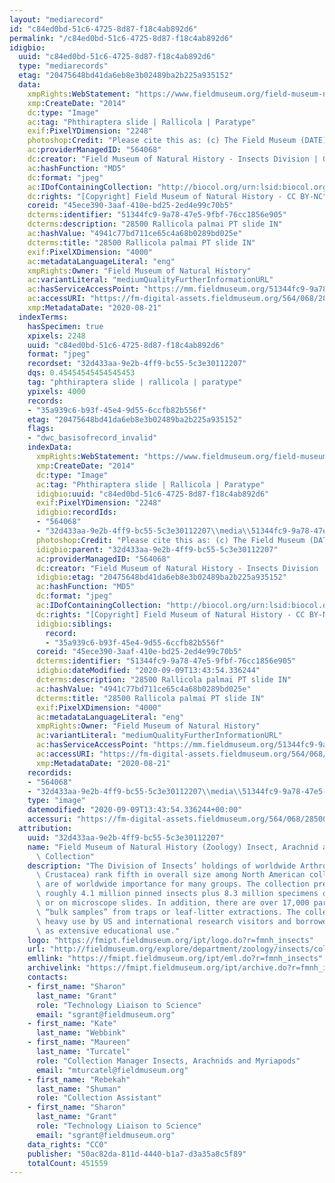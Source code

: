 ```yaml
---
layout: "mediarecord"
id: "c84ed0bd-51c6-4725-8d87-f18c4ab892d6"
permalink: "/c84ed0bd-51c6-4725-8d87-f18c4ab892d6"
idigbio:
  uuid: "c84ed0bd-51c6-4725-8d87-f18c4ab892d6"
  type: "mediarecords"
  etag: "20475648bd41da6eb8e3b02489ba2b225a935152"
  data:
    xmpRights:WebStatement: "https://www.fieldmuseum.org/field-museum-natural-history-conditions-and-suggested-norms-use-collections"
    xmp:CreateDate: "2014"
    dc:type: "Image"
    ac:tag: "Phthiraptera slide | Rallicola | Paratype"
    exif:PixelYDimension: "2248"
    photoshop:Credit: "Please cite this as: (c) The Field Museum (DATE) CC-BY-NC"
    ac:providerManagedID: "564068"
    dc:creator: "Field Museum of Natural History - Insects Division | GDI 2013-2015"
    ac:hashFunction: "MD5"
    dc:format: "jpeg"
    ac:IDofContainingCollection: "http://biocol.org/urn:lsid:biocol.org:col:34795"
    dc:rights: "[Copyright] Field Museum of Natural History - CC BY-NC"
    coreid: "45ece390-3aaf-410e-bd25-2ed4e99c70b5"
    dcterms:identifier: "51344fc9-9a78-47e5-9fbf-76cc1856e905"
    dcterms:description: "28500 Rallicola palmai PT slide IN"
    ac:hashValue: "4941c77bd711ce65c4a68b0289bd025e"
    dcterms:title: "28500 Rallicola palmai PT slide IN"
    exif:PixelXDimension: "4000"
    ac:metadataLanguageLiteral: "eng"
    xmpRights:Owner: "Field Museum of Natural History"
    ac:variantLiteral: "mediumQualityFurtherInformationURL"
    ac:hasServiceAccessPoint: "https://mm.fieldmuseum.org/51344fc9-9a78-47e5-9fbf-76cc1856e905"
    ac:accessURI: "https://fm-digital-assets.fieldmuseum.org/564/068/28500_Rallicola_palmai_PT_slide_IN.JPG"
    xmp:MetadataDate: "2020-08-21"
  indexTerms:
    hasSpecimen: true
    xpixels: 2248
    uuid: "c84ed0bd-51c6-4725-8d87-f18c4ab892d6"
    format: "jpeg"
    recordset: "32d433aa-9e2b-4ff9-bc55-5c3e30112207"
    dqs: 0.45454545454545453
    tag: "phthiraptera slide | rallicola | paratype"
    ypixels: 4000
    records:
    - "35a939c6-b93f-45e4-9d55-6ccfb82b556f"
    etag: "20475648bd41da6eb8e3b02489ba2b225a935152"
    flags:
    - "dwc_basisofrecord_invalid"
    indexData:
      xmpRights:WebStatement: "https://www.fieldmuseum.org/field-museum-natural-history-conditions-and-suggested-norms-use-collections"
      xmp:CreateDate: "2014"
      dc:type: "Image"
      ac:tag: "Phthiraptera slide | Rallicola | Paratype"
      idigbio:uuid: "c84ed0bd-51c6-4725-8d87-f18c4ab892d6"
      exif:PixelYDimension: "2248"
      idigbio:recordIds:
      - "564068"
      - "32d433aa-9e2b-4ff9-bc55-5c3e30112207\\media\\51344fc9-9a78-47e5-9fbf-76cc1856e905"
      photoshop:Credit: "Please cite this as: (c) The Field Museum (DATE) CC-BY-NC"
      idigbio:parent: "32d433aa-9e2b-4ff9-bc55-5c3e30112207"
      ac:providerManagedID: "564068"
      dc:creator: "Field Museum of Natural History - Insects Division | GDI 2013-2015"
      idigbio:etag: "20475648bd41da6eb8e3b02489ba2b225a935152"
      ac:hashFunction: "MD5"
      dc:format: "jpeg"
      ac:IDofContainingCollection: "http://biocol.org/urn:lsid:biocol.org:col:34795"
      dc:rights: "[Copyright] Field Museum of Natural History - CC BY-NC"
      idigbio:siblings:
        record:
        - "35a939c6-b93f-45e4-9d55-6ccfb82b556f"
      coreid: "45ece390-3aaf-410e-bd25-2ed4e99c70b5"
      dcterms:identifier: "51344fc9-9a78-47e5-9fbf-76cc1856e905"
      idigbio:dateModified: "2020-09-09T13:43:54.336244"
      dcterms:description: "28500 Rallicola palmai PT slide IN"
      ac:hashValue: "4941c77bd711ce65c4a68b0289bd025e"
      dcterms:title: "28500 Rallicola palmai PT slide IN"
      exif:PixelXDimension: "4000"
      ac:metadataLanguageLiteral: "eng"
      xmpRights:Owner: "Field Museum of Natural History"
      ac:variantLiteral: "mediumQualityFurtherInformationURL"
      ac:hasServiceAccessPoint: "https://mm.fieldmuseum.org/51344fc9-9a78-47e5-9fbf-76cc1856e905"
      ac:accessURI: "https://fm-digital-assets.fieldmuseum.org/564/068/28500_Rallicola_palmai_PT_slide_IN.JPG"
      xmp:MetadataDate: "2020-08-21"
    recordids:
    - "564068"
    - "32d433aa-9e2b-4ff9-bc55-5c3e30112207\\media\\51344fc9-9a78-47e5-9fbf-76cc1856e905"
    type: "image"
    datemodified: "2020-09-09T13:43:54.336244+00:00"
    accessuri: "https://fm-digital-assets.fieldmuseum.org/564/068/28500_Rallicola_palmai_PT_slide_IN.JPG"
  attribution:
    uuid: "32d433aa-9e2b-4ff9-bc55-5c3e30112207"
    name: "Field Museum of Natural History (Zoology) Insect, Arachnid and Myriapod\
      \ Collection"
    description: "The Division of Insects’ holdings of worldwide Arthropoda (excluding\
      \ Crustacea) rank fifth in overall size among North American collections and\
      \ are of worldwide importance for many groups. The collection presently includes\
      \ roughly 4.1 million pinned insects plus 8.3 million specimens or lots in alcohol\
      \ or on microscope slides. In addition, there are over 17,000 partly-sorted\
      \ “bulk samples” from traps or leaf-litter extractions. The collection receives\
      \ heavy use by US and international research visitors and borrowers as well\
      \ as extensive educational use."
    logo: "https://fmipt.fieldmuseum.org/ipt/logo.do?r=fmnh_insects"
    url: "http://fieldmuseum.org/explore/department/zoology/insects/collections"
    emllink: "https://fmipt.fieldmuseum.org/ipt/eml.do?r=fmnh_insects"
    archivelink: "https://fmipt.fieldmuseum.org/ipt/archive.do?r=fmnh_insects"
    contacts:
    - first_name: "Sharon"
      last_name: "Grant"
      role: "Technology Liaison to Science"
      email: "sgrant@fieldmuseum.org"
    - first_name: "Kate"
      last_name: "Webbink"
    - first_name: "Maureen"
      last_name: "Turcatel"
      role: "Collection Manager Insects, Arachnids and Myriapods"
      email: "mturcatel@fieldmuseum.org"
    - first_name: "Rebekah"
      last_name: "Shuman"
      role: "Collection Assistant"
    - first_name: "Sharon"
      last_name: "Grant"
      role: "Technology Liaison to Science"
      email: "sgrant@fieldmuseum.org"
    data_rights: "CC0"
    publisher: "50ac82da-811d-4440-b1a7-d3a35a8c5f89"
    totalCount: 451559
---
```

